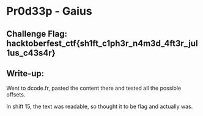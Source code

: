 # Pr0d33p - Gaius

## Challenge Flag: hacktoberfest_ctf{sh1ft_c1ph3r_n4m3d_4ft3r_jul1us_c43s4r}

## Write-up:

Went to dcode.fr, pasted the content there and tested all the possible offsets.

In shift 15, the text was readable, so thought it to be flag and actually was.
